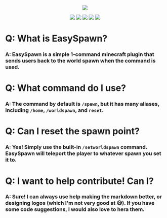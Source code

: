 <p align="center">
  <img src="https://user-images.githubusercontent.com/57692478/144762725-98c3d2b0-e8dd-4118-bc0f-77858df131ee.png" />
</p>

<p align="center">
  <img src="https://img.shields.io/github/downloads/muchtek/EasySpawn/total?label=Github%20Downloads" />
  <img src="https://img.shields.io/github/forks/muchtek/EasySpawn?label=Github%20Forks" />
  <img src="https://img.shields.io/spiget/downloads/98133?color=green&label=Spigot%20Downloads" />
  <img src="https://img.shields.io/spiget/rating/98133?color=yellow&label=Spigot%20Rating" />
  <img src="https://img.shields.io/discord/917152472764645446?color=%237289DA&label=Support%20Server" />
</p>


# Q: What is EasySpawn?
### A: EasySpawn is a simple 1-command minecraft plugin that sends users back to the world spawn when the command is used.

# Q: What command do I use?
### A: The command by default is `/spawn`, but it has many aliases, including `/home`, `/worldspawn`, and `reset`.

# Q: Can I reset the spawn point?
### A: Yes! Simply use the built-in `/setworldspawn` command. EasySpawn will teleport the player to whatever spawn you set it to.

# Q: I want to help contribute! Can I?
### A: Sure! I can always use help making the markdown better, or designing logos (which I'm not very good at 😅). If you have some code suggestions, I would also love to hera them.
